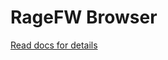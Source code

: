 # RageFW Browser
[Read docs for details](https://git.entityseven.com/entityseven/rage-framework/wiki)